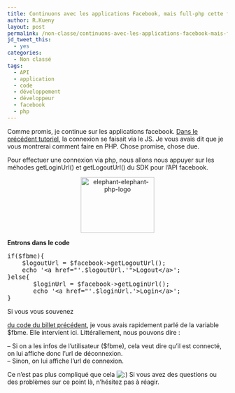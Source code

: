 ```yaml
---
title: Continuons avec les applications Facebook, mais full-php cette fois
author: R.Kueny
layout: post
permalink: /non-classe/continuons-avec-les-applications-facebook-mais-full-php-cette-fois
jd_tweet_this:
  - yes
categories:
  - Non classé
tags:
  - API
  - application
  - code
  - développement
  - développeur
  - facebook
  - php
---
```

Comme promis, je continue sur les applications facebook. <a title="Créer une application facebook" href="http://rkueny.fr/developpement-web/facebook-developpement-web/premier-pas-avec-la-creation-dapplications-facebook" target="_blank">Dans le précédent tutoriel</a>, la connexion se faisait via le JS. Je vous avais dit que je vous montrerai comment faire en PHP. Chose promise, chose due.

Pour effectuer une connexion via php, nous allons nous appuyer sur les méhodes getLoginUrl() et getLogoutUrl() du SDK pour l&rsquo;API facebook.

<p style="text-align: center;">
  <img class="size-full wp-image-880 aligncenter" title="elephant-elephant-php-logo" src="http://rkueny.fr/wp-content/uploads/2010/06/elephant-elephant-php-logo.png" alt="elephant-elephant-php-logo" width="168" height="127" />
</p>

**Entrons dans le code**

<pre>if($fbme){
	$logoutUrl = $facebook-&gt;getLogoutUrl();
	echo '&lt;a href="'.$logoutUrl.'"&gt;Logout&lt;/a&gt;';
}else{
       $loginUrl = $facebook-&gt;getLoginUrl();
       echo '&lt;a href="'.$loginUrl.'&gt;Login&lt;/a&gt;';
}</pre>

<!--more-->Si vous vous souvenez 

<a title="Coder une application facebook" href="http://rkueny.fr/developpement-web/facebook-developpement-web/premier-pas-avec-la-creation-dapplications-facebook" target="_blank">du code du billet précédent</a>, je vous avais rapidement parlé de la variable $fbme. Elle intervient ici. Littérallement, nous pouvons dire :

&#8211; Si on a les infos de l&rsquo;utilisateur ($fbme), cela veut dire qu&rsquo;il est connecté, on lui affiche donc l&rsquo;url de déconnexion.  
&#8211; Sinon, on lui affiche l&rsquo;url de connexion.

Ce n&rsquo;est pas plus compliqué que cela <img src="http://rkueny.fr/wp-includes/images/smilies/icon_smile.gif" alt=":)" class="wp-smiley" /> Si vous avez des questions ou des problèmes sur ce point là, n&rsquo;hésitez pas à réagir.